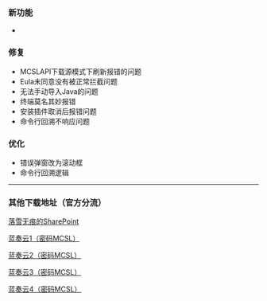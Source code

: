 ### 新功能  
 - 
### 修复  
 - MCSLAPI下载源模式下刷新报错的问题  
 - Eula未同意没有被正常拦截问题
 - 无法手动导入Java的问题  
 - 终端莫名其妙报错  
 - 安装插件取消后报错问题  
 - 命令行回溯不响应问题
### 优化  
 - 错误弹窗改为滚动框  
 - 命令行回溯逻辑
___

### 其他下载地址（官方分流）
[落雪无痕的SharePoint](https://lxhtt-my.sharepoint.com/:f:/g/personal/lxhtt_lxhtt_onmicrosoft_com/Er2XmdrCZkZGhXrk7EB2eyABTsO2Jfwbq3OYsdGkjUtMRA?e=DNjfA8)

[蓝奏云1（密码MCSL）](https://lxht.lanzoum.com/b01edy9tg)

[蓝奏云2（密码MCSL）](https://lxht.lanzoux.com/b01edy9tg)

[蓝奏云3（密码MCSL）](https://lxht.lanzoug.com/b01edy9tg)

[蓝奏云4（密码MCSL）](https://lxht.lanzoub.com/b01edy9tg)
